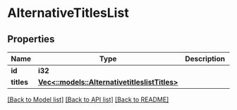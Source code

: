 # AlternativeTitlesList

## Properties

Name | Type | Description | Notes
------------ | ------------- | ------------- | -------------
**id** | **i32** |  | [optional] 
**titles** | [**Vec<::models::AlternativetitleslistTitles>**](AlternativetitleslistTitles.md) |  | [optional]

[[Back to Model list]](../README.md#documentation-for-models) [[Back to API list]](../README.md#documentation-for-api-endpoints) [[Back to README]](../README.md)


